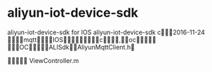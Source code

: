 # aliyun-iot-device-sdk
aliyun-iot-device-sdk for IOS
aliyun-iot-device-sdk c2016-11-24
mqttIOSc,oc
OCALISdkAliyunMqttClient.h

 ViewController.m
